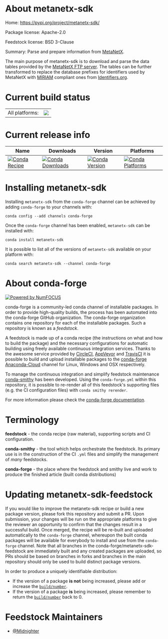 About metanetx-sdk
==================

Home: https://pypi.org/project/metanetx-sdk/

Package license: Apache-2.0

Feedstock license: BSD 3-Clause

Summary: Parse and prepare information from [MetaNetX](https://metanetx.org).

The main purpose of metanetx-sdk is to download and parse the data tables
provided by the [MetaNetX FTP
server](ftp://ftp.vital-it.ch/databases/metanetx/MNXref/). The tables can be
further transformed to replace the database prefixes for identifiers used by
MetaNetX with [MIRIAM](http://co.mbine.org/standards/miriam) compliant ones
from [Identifiers.org](http://identifiers.org/).


Current build status
====================


<table><tr><td>All platforms:</td>
    <td>
      <a href="https://dev.azure.com/conda-forge/feedstock-builds/_build/latest?definitionId=8946&branchName=master">
        <img src="https://dev.azure.com/conda-forge/feedstock-builds/_apis/build/status/metanetx-sdk-feedstock?branchName=master">
      </a>
    </td>
  </tr>
</table>

Current release info
====================

| Name | Downloads | Version | Platforms |
| --- | --- | --- | --- |
| [![Conda Recipe](https://img.shields.io/badge/recipe-metanetx--sdk-green.svg)](https://anaconda.org/conda-forge/metanetx-sdk) | [![Conda Downloads](https://img.shields.io/conda/dn/conda-forge/metanetx-sdk.svg)](https://anaconda.org/conda-forge/metanetx-sdk) | [![Conda Version](https://img.shields.io/conda/vn/conda-forge/metanetx-sdk.svg)](https://anaconda.org/conda-forge/metanetx-sdk) | [![Conda Platforms](https://img.shields.io/conda/pn/conda-forge/metanetx-sdk.svg)](https://anaconda.org/conda-forge/metanetx-sdk) |

Installing metanetx-sdk
=======================

Installing `metanetx-sdk` from the `conda-forge` channel can be achieved by adding `conda-forge` to your channels with:

```
conda config --add channels conda-forge
```

Once the `conda-forge` channel has been enabled, `metanetx-sdk` can be installed with:

```
conda install metanetx-sdk
```

It is possible to list all of the versions of `metanetx-sdk` available on your platform with:

```
conda search metanetx-sdk --channel conda-forge
```


About conda-forge
=================

[![Powered by NumFOCUS](https://img.shields.io/badge/powered%20by-NumFOCUS-orange.svg?style=flat&colorA=E1523D&colorB=007D8A)](http://numfocus.org)

conda-forge is a community-led conda channel of installable packages.
In order to provide high-quality builds, the process has been automated into the
conda-forge GitHub organization. The conda-forge organization contains one repository
for each of the installable packages. Such a repository is known as a *feedstock*.

A feedstock is made up of a conda recipe (the instructions on what and how to build
the package) and the necessary configurations for automatic building using freely
available continuous integration services. Thanks to the awesome service provided by
[CircleCI](https://circleci.com/), [AppVeyor](https://www.appveyor.com/)
and [TravisCI](https://travis-ci.com/) it is possible to build and upload installable
packages to the [conda-forge](https://anaconda.org/conda-forge)
[Anaconda-Cloud](https://anaconda.org/) channel for Linux, Windows and OSX respectively.

To manage the continuous integration and simplify feedstock maintenance
[conda-smithy](https://github.com/conda-forge/conda-smithy) has been developed.
Using the ``conda-forge.yml`` within this repository, it is possible to re-render all of
this feedstock's supporting files (e.g. the CI configuration files) with ``conda smithy rerender``.

For more information please check the [conda-forge documentation](https://conda-forge.org/docs/).

Terminology
===========

**feedstock** - the conda recipe (raw material), supporting scripts and CI configuration.

**conda-smithy** - the tool which helps orchestrate the feedstock.
                   Its primary use is in the construction of the CI ``.yml`` files
                   and simplify the management of *many* feedstocks.

**conda-forge** - the place where the feedstock and smithy live and work to
                  produce the finished article (built conda distributions)


Updating metanetx-sdk-feedstock
===============================

If you would like to improve the metanetx-sdk recipe or build a new
package version, please fork this repository and submit a PR. Upon submission,
your changes will be run on the appropriate platforms to give the reviewer an
opportunity to confirm that the changes result in a successful build. Once
merged, the recipe will be re-built and uploaded automatically to the
`conda-forge` channel, whereupon the built conda packages will be available for
everybody to install and use from the `conda-forge` channel.
Note that all branches in the conda-forge/metanetx-sdk-feedstock are
immediately built and any created packages are uploaded, so PRs should be based
on branches in forks and branches in the main repository should only be used to
build distinct package versions.

In order to produce a uniquely identifiable distribution:
 * If the version of a package **is not** being increased, please add or increase
   the [``build/number``](https://conda.io/docs/user-guide/tasks/build-packages/define-metadata.html#build-number-and-string).
 * If the version of a package **is** being increased, please remember to return
   the [``build/number``](https://conda.io/docs/user-guide/tasks/build-packages/define-metadata.html#build-number-and-string)
   back to 0.

Feedstock Maintainers
=====================

* [@Midnighter](https://github.com/Midnighter/)

